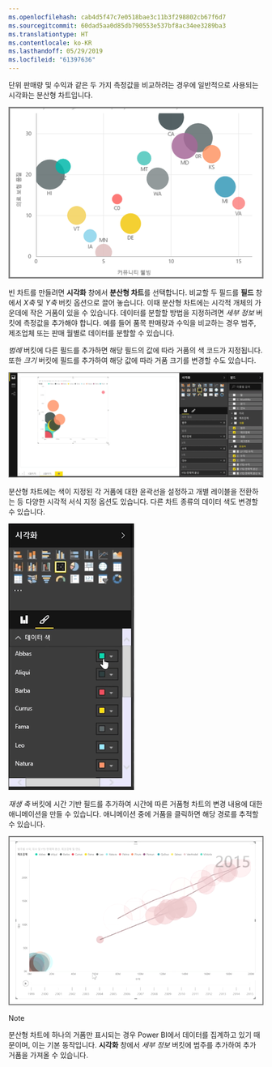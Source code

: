 ```yaml
---
ms.openlocfilehash: cab4d5f47c7e0518bae3c11b3f298802cb67f6d7
ms.sourcegitcommit: 60dad5aa0d85db790553e537bf8ac34ee3289ba3
ms.translationtype: HT
ms.contentlocale: ko-KR
ms.lasthandoff: 05/29/2019
ms.locfileid: "61397636"
---
```

단위 판매량 및 수익과 같은 두 가지 측정값을 비교하려는 경우에 일반적으로 사용되는 시각화는 분산형 차트입니다.

![](media/3-7-create-scatter-charts/3-7_1.png)

빈 차트를 만들려면 **시각화** 창에서 **분산형 차트**를 선택합니다. 비교할 두 필드를 **필드** 창에서 *X축* 및 *Y축* 버킷 옵션으로 끌어 놓습니다. 이때 분산형 차트에는 시각적 개체의 가운데에 작은 거품이 있을 수 있습니다. 데이터를 분할할 방법을 지정하려면 *세부 정보* 버킷에 측정값을 추가해야 합니다. 예를 들어 품목 판매량과 수익을 비교하는 경우 범주, 제조업체 또는 판매 월별로 데이터를 분할할 수 있습니다.

*범례* 버킷에 다른 필드를 추가하면 해당 필드의 값에 따라 거품의 색 코드가 지정됩니다. 또한 *크기* 버킷에 필드를 추가하여 해당 값에 따라 거품 크기를 변경할 수도 있습니다.

![](media/3-7-create-scatter-charts/3-7_2.png)

분산형 차트에는 색이 지정된 각 거품에 대한 윤곽선을 설정하고 개별 레이블을 전환하는 등 다양한 시각적 서식 지정 옵션도 있습니다. 다른 차트 종류의 데이터 색도 변경할 수 있습니다.

![](media/3-7-create-scatter-charts/3-7_3.png)

*재생 축* 버킷에 시간 기반 필드를 추가하여 시간에 따른 거품형 차트의 변경 내용에 대한 애니메이션을 만들 수 있습니다. 애니메이션 중에 거품을 클릭하면 해당 경로를 추적할 수 있습니다.

![](media/3-7-create-scatter-charts/3-7_4.png)

>[!NOTE]
>분산형 차트에 하나의 거품만 표시되는 경우 Power BI에서 데이터를 집계하고 있기 때문이며, 이는 기본 동작입니다. **시각화** 창에서 *세부 정보* 버킷에 범주를 추가하여 추가 거품을 가져올 수 있습니다.
> 
> 

